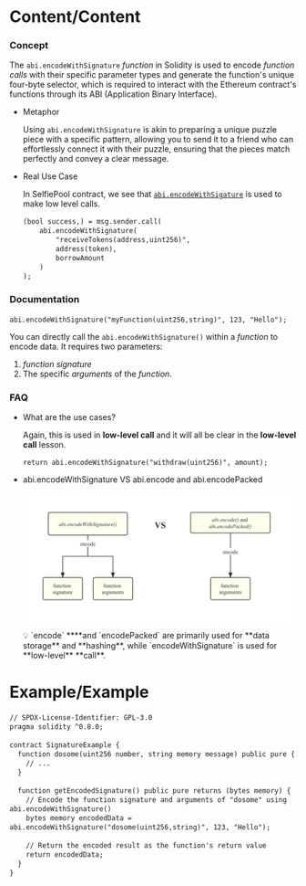 # Content/Content

### Concept

The `abi.encodeWithSignature` *function* in Solidity is used to encode *function calls* with their specific parameter types and generate the function's unique four-byte selector, which is required to interact with the Ethereum contract's functions through its ABI (Application Binary Interface).

- Metaphor
    
    Using `abi.encodeWithSignature` is akin to preparing a unique puzzle piece with a specific pattern, allowing you to send it to a friend who can effortlessly connect it with their puzzle, ensuring that the pieces match perfectly and convey a clear message.
    
- Real Use Case
    
    In SelfiePool contract, we see that [`abi.encodeWithSigature`](https://github.com/OpenZeppelin/damn-vulnerable-defi/blob/6797353c7cb5409e3d388e9e8f13954f9bb5f609/contracts/selfie/SelfiePool.sol#L35) is used to make low level calls. 
    
    ```solidity
    (bool success,) = msg.sender.call(
        abi.encodeWithSignature(
            "receiveTokens(address,uint256)",
            address(token),
            borrowAmount
        )
    );
    ```
    

### Documentation

```solidity
abi.encodeWithSignature("myFunction(uint256,string)", 123, "Hello");
```

You can directly call the `abi.encodeWithSignature()` within a *function* to encode data. It requires two parameters:

1. *function signature* 
2. The specific *arguments* of the *function*.

### FAQ

- What are the use cases?
    
    Again, this is used in **low-level call** and it will all be clear in the **low-level call** lesson. 
    
    ```solidity
    return abi.encodeWithSignature("withdraw(uint256)", amount);
    ```
    
- abi.encodeWithSignature VS abi.encode and abi.encodePacked
    
    ![Untitled](./img/3-1.png)
    
    <aside>
    💡 `encode` ****and `encodePacked` are primarily used for **data storage** and **hashing**, while `encodeWithSignature` is used for **low-level** **call**.
    
    </aside>
    

# Example/Example

```solidity
// SPDX-License-Identifier: GPL-3.0
pragma solidity ^0.8.0;

contract SignatureExample {
  function dosome(uint256 number, string memory message) public pure {
    // ...
  }

  function getEncodedSignature() public pure returns (bytes memory) {
    // Encode the function signature and arguments of "dosome" using abi.encodeWithSignature()
    bytes memory encodedData = abi.encodeWithSignature("dosome(uint256,string)", 123, "Hello");

    // Return the encoded result as the function's return value
    return encodedData;
  }
}
```